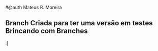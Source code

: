 #@auth Mateus R. Moreira

Branch Criada para ter uma versão em testes
Brincando com Branches 
---
:]


